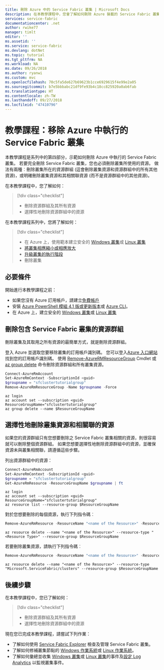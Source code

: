 ```yaml
---
title: 刪除 Azure 中的 Service Fabric 叢集 | Microsoft Docs
description: 在本教學課程中，您會了解如何刪除 Azure 裝載的 Service Fabric 叢集及其所有資源。 您可以刪除包含叢集的資源群組，或選擇性地刪除資源。
services: service-fabric
documentationcenter: .net
author: rwike77
manager: timlt
editor: ''
ms.assetid: ''
ms.service: service-fabric
ms.devlang: dotNet
ms.topic: tutorial
ms.tgt_pltfrm: NA
ms.workload: NA
ms.date: 09/26/2018
ms.author: ryanwi
ms.custom: mvc
ms.openlocfilehash: 70c5fa5de627b69623b1cce6929615f4e99e2a05
ms.sourcegitcommit: b7e5bbbabc21df9fe93b4c18cc825920a0ab6fab
ms.translationtype: HT
ms.contentlocale: zh-TW
ms.lasthandoff: 09/27/2018
ms.locfileid: "47410796"
---
```

# <a name="tutorial-remove-a-service-fabric-cluster-running-in-azure"></a>教學課程：移除 Azure 中執行的 Service Fabric 叢集

本教學課程是系列中的第四部分，示範如何刪除 Azure 中執行的 Service Fabric 叢集。 若要完全刪除 Service Fabric 叢集，您也必須刪除叢集所使用的資源。 做法有兩種︰刪除叢集所在的資源群組 (這會刪除叢集資源和資源群組中的所有其他資源)，或明確刪除叢集資源和其相關聯資源 (而不是資源群組中的其他資源)。

在本教學課程中，您了解如何：

> [!div class="checklist"]
> * 刪除資源群組及其所有資源
> * 選擇性地刪除資源群組中的資源

在本教學課程系列中，您將了解如何：
> [!div class="checklist"]
> * 在 Azure 上，使用範本建立安全的 [Windows 叢集](service-fabric-tutorial-create-vnet-and-windows-cluster.md)或 [Linux 叢集](service-fabric-tutorial-create-vnet-and-linux-cluster.md)
> * [將叢集相應縮小或相應放大](service-fabric-tutorial-scale-cluster.md)
> * [升級叢集的執行階段](service-fabric-tutorial-upgrade-cluster.md)
> * 刪除叢集

## <a name="prerequisites"></a>必要條件

開始進行本教學課程之前：

* 如果您沒有 Azure 訂用帳戶，請建立[免費帳戶](https://azure.microsoft.com/free/?WT.mc_id=A261C142F)
* 安裝 [Azure PowerShell 模組 4.1 版或更新版本](https://docs.microsoft.com/powershell/azure/install-azurerm-ps)或 [Azure CLI](/cli/azure/install-azure-cli)。
* 在 Azure 上，建立安全的 [Windows 叢集](service-fabric-tutorial-create-vnet-and-windows-cluster.md)或 [Linux 叢集](service-fabric-tutorial-create-vnet-and-linux-cluster.md)

## <a name="delete-the-resource-group-containing-the-service-fabric-cluster"></a>刪除包含 Service Fabric 叢集的資源群組
刪除叢集及其取用之所有資源的最簡單方式，就是刪除資源群組。

登入 Azure 並選取您要移除叢集的訂用帳戶識別碼。  您可以登入[Azure 入口網站](http://portal.azure.com)找到您的訂用帳戶識別碼。 使用 [Remove-AzureRMResourceGroup](/powershell/module/azurerm.resources/remove-azurermresourcegroup) Cmdlet 或 [az group delete](/cli/azure/group?view=azure-cli-latest#az_group_delete) 命令刪除資源群組和所有叢集資源。

```powershell
Connect-AzureRmAccount
Set-AzureRmContext -SubscriptionId <guid>
$groupname = "sfclustertutorialgroup"
Remove-AzureRmResourceGroup -Name $groupname -Force
```

```azurecli
az login
az account set --subscription <guid>
ResourceGroupName="sfclustertutorialgroup"
az group delete --name $ResourceGroupName
```

## <a name="selectively-delete-the-cluster-resource-and-the-associated-resources"></a>選擇性地刪除叢集資源和相關聯的資源
如果您的資源群組只有您想要刪除之 Service Fabric 叢集相關的資源，則很容易就可以刪除整個資源群組。 如果您想要選擇性地刪除資源群組中的資源，並確保資源未與叢集相關聯，請遵循這些步驟。

列出資源群組中的資源：

```powershell
Connect-AzureRmAccount
Set-AzureRmContext -SubscriptionId <guid>
$groupname = "sfclustertutorialgroup"
Get-AzureRmResource -ResourceGroupName $groupname | ft
```

```azurecli
az login
az account set --subscription <guid>
ResourceGroupName="sfclustertutorialgroup"
az resource list --resource-group $ResourceGroupName
```

對於您想要刪除的每個資源，執行下列指令碼︰

```powershell
Remove-AzureRmResource -ResourceName "<name of the Resource>" -ResourceType "<Resource Type>" -ResourceGroupName $groupname -Force
```

```azurecli
az resource delete --name "<name of the Resource>" --resource-type "<Resource Type>" --resource-group $ResourceGroupName
```

若要刪除叢集資源，請執行下列指令碼︰

```powershell
Remove-AzureRmResource -ResourceName "<name of the Resource>" -ResourceType "Microsoft.ServiceFabric/clusters" -ResourceGroupName $groupname -Force
```

```azurecli
az resource delete --name "<name of the Resource>" --resource-type "Microsoft.ServiceFabric/clusters" --resource-group $ResourceGroupName
```

## <a name="next-steps"></a>後續步驟

在本教學課程中，您已了解如何：

> [!div class="checklist"]
> * 刪除資源群組及其所有資源
> * 選擇性地刪除資源群組中的資源

現在您已完成本教學課程，請嘗試下列作業：
* 了解如何使用 [Service Fabric Explorer](service-fabric-visualizing-your-cluster.md) 檢查及管理 Service Fabric 叢集。
* 了解如何修補叢集節點的 [Windows 作業系統](service-fabric-patch-orchestration-application.md)或 [Linux 作業系統](service-fabric-patch-orchestration-application-linux.md)。
* 了解如何彙總並收集 [Windows 叢集](service-fabric-diagnostics-event-aggregation-wad.md)或 [Linux 叢集](service-fabric-diagnostics-event-aggregation-lad.md)的事件及[設定 Log Analytics](service-fabric-diagnostics-oms-setup.md) 以監視叢集事件。